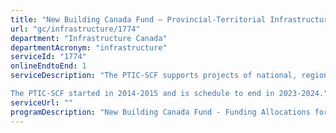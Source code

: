 ```yaml
---
title: "New Building Canada Fund – Provincial-Territorial Infrastructure Component – Small Communities Fund (PTIC-SCF)"
url: "gc/infrastructure/1774"
department: "Infrastructure Canada"
departmentAcronym: "infrastructure"
serviceId: "1774"
onlineEndtoEnd: 1
serviceDescription: "The PTIC-SCF supports projects of national, regional and local significance that contribute to economic growth, a clean environment and stronger communities. Projects will allow people and goods to move more freely, increase the potential for innovation and economic development, and help to improve the environment and support stronger, safer communities.

The PTIC-SCF started in 2014-2015 and is schedule to end in 2023-2024."
serviceUrl: ""
programDescription: "New Building Canada Fund - Funding Allocations for Provinces and Territories"
---
```

